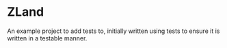 # ZLand
An example project to add tests to, initially written using tests to ensure it is written in a testable manner.
